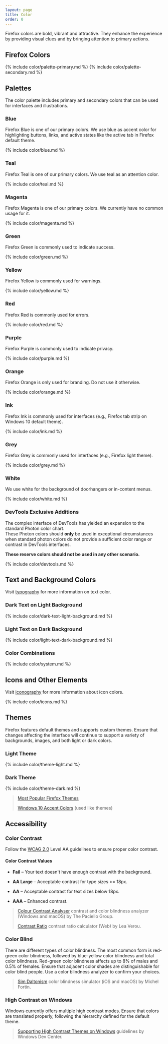 ```yaml
---
layout: page
title: Color
order: 0
---
```


Firefox colors are bold, vibrant and attractive. They enhance the experience by providing visual clues and by bringing attention to primary actions.

## Firefox Colors

{% include color/palette-primary.md %}
{% include color/palette-secondary.md %}

## Palettes

The color palette includes primary and secondary colors that can be used for interfaces and illustrations.

### Blue

Firefox Blue is one of our primary colors. We use blue as accent color for highlighting buttons, links, and active states like the active tab in Firefox default theme.

{% include color/blue.md %}

### Teal

Firefox Teal is one of our primary colors. We use teal as an attention color.

{% include color/teal.md %}

### Magenta

Firefox Magenta is one of our primary colors. We currently have no common usage for it.

{% include color/magenta.md %}

### Green

Firefox Green is commonly used to indicate success.

{% include color/green.md %}

### Yellow

Firefox Yellow is commonly used for warnings.

{% include color/yellow.md %}

### Red

Firefox Red is commonly used for errors.

{% include color/red.md %}

### Purple

Firefox Purple is commonly used to indicate privacy.

{% include color/purple.md %}

### Orange

Firefox Orange is only used for branding. Do not use it otherwise.

{% include color/orange.md %}

### Ink

Firefox Ink is commonly used for interfaces (e.g., Firefox tab strip on Windows 10 default theme).

{% include color/ink.md %}

### Grey

  Firefox Grey is commonly used for interfaces (e.g., Firefox light theme).

{% include color/grey.md %}

### White

We use white for the background of doorhangers or in-content menus.

{% include color/white.md %}

### DevTools Exclusive Additions

The complex interface of DevTools has yielded an expansion to the standard Photon color chart.   
These Photon colors should **only** be used in exceptional circumstances when standard photon colors do not provide a sufficient color range or contrast in DevTools interfaces.

**These reserve colors should not be used in any other scenario.**

{% include color/devtools.md %}

## Text and Background Colors

Visit [typography](typography.html) for more information on text color.

### Dark Text on Light Background

{% include color/dark-text-light-background.md %}

### Light Text on Dark Background

{% include color/light-text-dark-background.md %}

### Color Combinations

{% include color/system.md %}

## Icons and Other Elements

Visit [iconography](iconography.html) for more information about icon colors.

{% include color/icons.md %}

## Themes

Firefox features default themes and supports custom themes. Ensure that changes affecting the interface will continue to support a variety of backgrounds, images, and both light or dark colors.

### Light Theme

{% include color/theme-light.md %}

### Dark Theme

{% include color/theme-dark.md %}

> [Most Popular Firefox Themes](https://addons.mozilla.org/firefox/themes/?sort=popular)
>
> [Windows 10 Accent Colors](https://docs.microsoft.com/windows/uwp/style/color) (used like themes)

## Accessibility

### Color Contrast

Follow the [WCAG 2.0](https://www.w3.org/TR/WCAG/#visual-audio-contrast) Level AA guidelines to ensure proper color contrast.


#### Color Contrast Values

* **Fail** – Your text doesn't have enough contrast with the background.

* **AA Large** – Acceptable contrast for type sizes >= 18px.

* **AA** – Acceptable contrast for text sizes below 18px.

* **AAA** – Enhanced contrast.

> [Colour Contrast Analyser](https://www.paciellogroup.com/resources/contrastanalyser/) contrast and color blindness analyzer (Windows and macOS) by The Paciello Group.
>
> [Contrast Ratio](http://leaverou.github.io/contrast-ratio/) contrast ratio calculator (Web) by Lea Verou.

### Color Blind

There are different types of color blindness. The most common form is red-green color blindness, followed by blue-yellow color blindness and total color blindness. Red-green color blindness affects up to 8% of males and 0.5% of females. Ensure that adjacent color shades are distinguishable for color blind people. Use a color blindness analyzer to confirm your choices. 

> [Sim Daltonism](https://michelf.ca/projects/sim-daltonism/) color blindness simulator (iOS and macOS) by Michel Fortin.
  
### High Contrast on Windows

Windows currently offers multiple high contrast modes. Ensure that colors are translated properly, following the hierarchy defined for the default theme.

> [Supporting High Contrast Themes on Windows](https://msdn.microsoft.com/library/windows/desktop/hh404233(v=vs.85).aspx) guidelines by Windows Dev Center.
